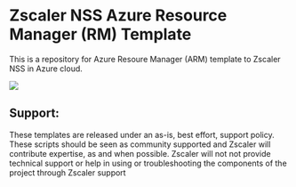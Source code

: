 # Zscaler NSS Azure Resource Manager (RM) Template

This is a repository for Azure Resoure Manager (ARM) template to Zscaler NSS in Azure cloud.

<a href="https://portal.azure.com/#create/Microsoft.Template/uri/https%3A%2F%2Fraw.githubusercontent.com%2Feparra%2Fnss-deploy-test%2Fmaster%2Fazuredeploy.json" target="_blank">
    <img src="http://azuredeploy.net/deploybutton.png"/>
</a>

Support:
--------

These templates are released under an as-is, best effort, support policy.  These scripts should be seen as community supported and Zscaler will contribute expertise, as and when possible.  Zscaler will not not provide technical support or help in using or troubleshooting the components of the project through Zscaler support
